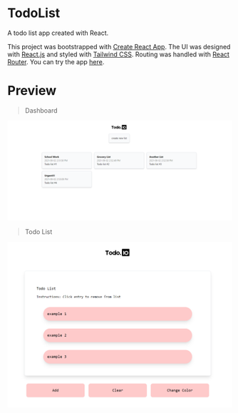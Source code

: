 # TodoList

A todo list app created with React.

This project was bootstrapped with [Create React App](https://github.com/facebook/create-react-app). The UI was designed with [React.js](https://reactjs.org/) and styled with [Tailwind CSS](https://tailwindcss.com/). Routing was handled with [React Router](https://reactrouter.com/). You can try the app [here](https://todolistio.netlify.app/).

# Preview
>Dashboard
<img src="./images/image3.png"/>

>Todo List
<img src="./images/image4.png"/>
